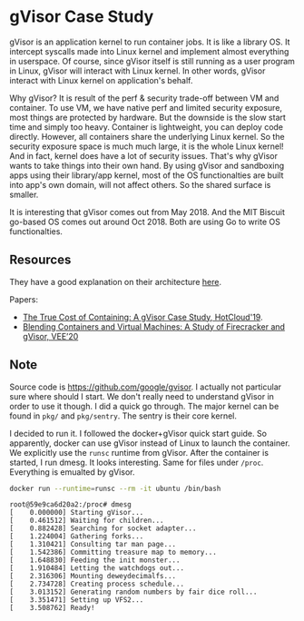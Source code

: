 # gVisor Case Study

gVisor is an application kernel to run container jobs.
It is like a library OS. It intercept syscalls made into Linux kernel
and implement almost everything in userspace. Of course, since gVisor
itself is still running as a user program in Linux, gVisor will interact
with Linux kernel. In other words, gVisor interact with Linux kernel on application's behalf.

Why gVisor? It is result of the perf & security trade-off between VM and container.
To use VM, we have native perf and limited security exposure, most things are protected by hardware. But the downside is the slow start time and simply too heavy.
Container is lightweight, you can deploy code directly.
However, all containers share the underlying Linux kernel.
So the security exposure space is much much large, it is the whole Linux
kernel! And in fact, kernel does have a lot of security issues.
That's why gVisor wants to take things into their own hand.
By using gVisor and sandboxing apps using their library/app kernel,
most of the OS functionalties are built into app's own domain,
will not affect others. So the shared surface is smaller.

It is interesting that gVisor comes out from May 2018.
And the MIT Biscuit go-based OS comes out around Oct 2018.
Both are using Go to write OS functionalties.

## Resources

They have a good explanation on their architecture [here](https://gvisor.dev/docs/).

Papers:

- [The True Cost of Containing: A gVisor Case Study, HotCloud'19](https://www.usenix.org/conference/hotcloud19/presentation/young).
- [Blending Containers and Virtual Machines: A Study of Firecracker and gVisor, VEE’20](https://pages.cs.wisc.edu/~swift/papers/vee20-isolation.pdf)

## Note

Source code is https://github.com/google/gvisor.
I actually not particular sure where should I start.
We don't really need to understand gVisor in order to use it though.
I did a quick go through. The major kernel can be found in `pkg/` and `pkg/sentry`.
The sentry is their core kernel.

I decided to run it. I followed the docker+gVisor quick start guide.
So apparently, docker can use gVisor instead of Linux to launch the container.
We explicitly use the `runsc` runtime from gVisor.
After the container is started, I run dmesg. It looks interesting.
Same for files under `/proc`. Everything is emualted by gVisor.
```bash
docker run --runtime=runsc --rm -it ubuntu /bin/bash
```

```
root@59e9ca6d20a2:/proc# dmesg
[    0.000000] Starting gVisor...
[    0.461512] Waiting for children...
[    0.882428] Searching for socket adapter...
[    1.224004] Gathering forks...
[    1.310421] Consulting tar man page...
[    1.542386] Committing treasure map to memory...
[    1.648830] Feeding the init monster...
[    1.910484] Letting the watchdogs out...
[    2.316306] Mounting deweydecimalfs...
[    2.734728] Creating process schedule...
[    3.013152] Generating random numbers by fair dice roll...
[    3.351471] Setting up VFS2...
[    3.508762] Ready!

```
